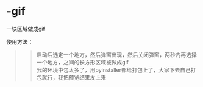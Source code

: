 # -gif
一块区域做成gif

使用方法：  
>> 启动后选定一个地方，然后弹窗出现，然后关闭弹窗，两秒内再选择一个地方，之间的长方形区域被做成gif  
>> 我的环境中包太多了，用pyinstaller都给打包上了，大家下去自己打包就行，我把预览结果发上来
